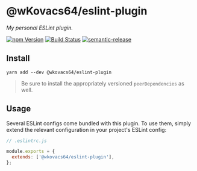 # @wKovacs64/eslint-plugin

_My personal ESLint plugin._

[![npm Version][npm-image]][npm-url] [![Build Status][ci-image]][ci-url]
[![semantic-release][semantic-release-image]][semantic-release-url]

## Install

```
yarn add --dev @wkovacs64/eslint-plugin
```

> Be sure to install the appropriately versioned `peerDependencies` as well.

## Usage

Several ESLint configs come bundled with this plugin. To use them, simply extend
the relevant configuration in your project's ESLint config:

```js
// .eslintrc.js

module.exports = {
  extends: ['@wkovacs64/eslint-plugin'],
};
```

[npm-image]:
  https://img.shields.io/npm/v/@wkovacs64/eslint-plugin.svg?style=flat-square
[npm-url]: https://www.npmjs.com/package/@wkovacs64/eslint-plugin
[ci-image]:
  https://img.shields.io/circleci/project/github/wKovacs64/eslint-plugin/master.svg?style=flat-square
[ci-url]: https://circleci.com/gh/wKovacs64/eslint-plugin
[semantic-release-image]:
  https://img.shields.io/badge/%20%20%F0%9F%93%A6%F0%9F%9A%80-semantic--release-e10079.svg?style=flat-square
[semantic-release-url]: https://github.com/semantic-release/semantic-release
